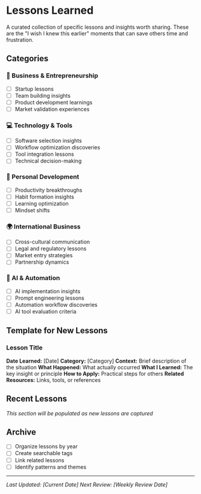 # Lessons Learned

A curated collection of specific lessons and insights worth sharing. These are the "I wish I knew this earlier" moments that can save others time and frustration.

## Categories

### 🏢 Business & Entrepreneurship
- [ ] Startup lessons
- [ ] Team building insights
- [ ] Product development learnings
- [ ] Market validation experiences

### 💻 Technology & Tools
- [ ] Software selection insights
- [ ] Workflow optimization discoveries
- [ ] Tool integration lessons
- [ ] Technical decision-making

### 🧠 Personal Development
- [ ] Productivity breakthroughs
- [ ] Habit formation insights
- [ ] Learning optimization
- [ ] Mindset shifts

### 🌍 International Business
- [ ] Cross-cultural communication
- [ ] Legal and regulatory lessons
- [ ] Market entry strategies
- [ ] Partnership dynamics

### 🤖 AI & Automation
- [ ] AI implementation insights
- [ ] Prompt engineering lessons
- [ ] Automation workflow discoveries
- [ ] AI tool evaluation criteria

## Template for New Lessons

### Lesson Title
**Date Learned:** [Date]
**Category:** [Category]
**Context:** Brief description of the situation
**What Happened:** What actually occurred
**What I Learned:** The key insight or principle
**How to Apply:** Practical steps for others
**Related Resources:** Links, tools, or references

## Recent Lessons

*This section will be populated as new lessons are captured*

## Archive

- [ ] Organize lessons by year
- [ ] Create searchable tags
- [ ] Link related lessons
- [ ] Identify patterns and themes

---

*Last Updated: [Current Date]*
*Next Review: [Weekly Review Date]* 